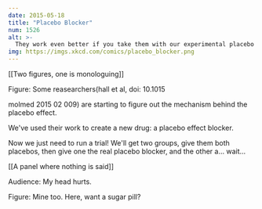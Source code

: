 ```yaml
---
date: 2015-05-18
title: "Placebo Blocker"
num: 1526
alt: >-
  They work even better if you take them with our experimental placebo booster, which I keep in the same bottle.
img: https://imgs.xkcd.com/comics/placebo_blocker.png
---
```

[[Two figures, one is monologuing]]

Figure: Some reasearchers(hall et al, doi: 10.1015

molmed 2015 02 009) are starting to figure out the mechanism behind the placebo effect. 

We've used their work to create a new drug: a placebo effect blocker.

Now we just need to run a trial! We'll get two groups, give them both placebos, then give one the real placebo blocker, and the other a... wait...

[[A panel where nothing is said]]

Audience: My head hurts.

Figure: Mine too. Here, want a sugar pill?

